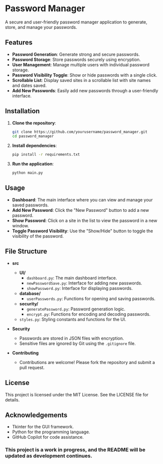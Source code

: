 # **Password Manager**

A secure and user-friendly password manager application to generate, store, and manage your passwords.

## Features

- **Password Generation**: Generate strong and secure passwords.
- **Password Storage**: Store passwords securely using encryption.
- **User Management**: Manage multiple users with individual password storage.
- **Password Visibility Toggle**: Show or hide passwords with a single click.
- **Scrollable List**: Display saved sites in a scrollable list with site names and dates saved.
- **Add New Passwords**: Easily add new passwords through a user-friendly interface.

## Installation

1. **Clone the repository**:
    ```sh
    git clone https://github.com/yourusername/password_manager.git
    cd password_manager
    ```
2. **Install dependencies**:
    ```sh
    pip install -r requirements.txt
    ```
3. **Run the application**:
    ```sh
    python main.py
    ```

## Usage

- **Dashboard**: The main interface where you can view and manage your saved passwords.
- **Add New Password**: Click the "New Password" button to add a new password.
- **Show Password**: Click on a site in the list to view the password in a new window.
- **Toggle Password Visibility**: Use the "Show/Hide" button to toggle the visibility of the password.

## File Structure

- **src**
  - **UI/**
     - `dashboard.py`: The main dashboard interface.
     - `newPasswordSave.py`: Interface for adding new passwords.
     - `showPassword.py`: Interface for displaying passwords.
  - **database/**
     - `userPasswords.py`: Functions for opening and saving passwords.
  - **security/**
     - `generatePassword.py`: Password generation logic.
     - `encrypt.py`: Functions for encoding and decoding passwords.
  - `styles.py`: Styling constants and functions for the UI.

- **Security**
  - Passwords are stored in JSON files with encryption.
  - Sensitive files are ignored by Git using the `.gitignore` file.

- **Contributing**
  - Contributions are welcome! Please fork the repository and submit a pull request.

## License

This project is licensed under the MIT License. See the LICENSE file for details.

## Acknowledgements

- Tkinter for the GUI framework.
- Python for the programming language.
- GitHub Copilot for code assistance.

### This project is a work in progress, and the README will be updated as development continues.